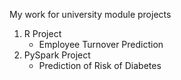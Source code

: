 My work for university module projects
1. R Project
   - Employee Turnover Prediction
2. PySpark Project
   - Prediction of Risk of Diabetes

